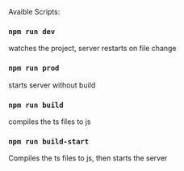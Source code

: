 Avaible Scripts:

### `npm run dev`

watches the project, server restarts on file change

### `npm run prod`

starts server without build

### `npm run build`

compiles the ts files to js

### `npm run build-start`

Compiles the ts files to js, then starts the server
